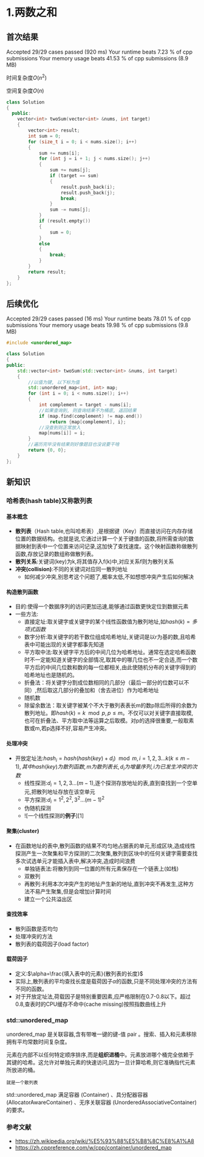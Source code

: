 # 1.两数之和

## 首次结果

Accepted
29/29 cases passed (920 ms)
Your runtime beats 7.23 % of cpp submissions
Your memory usage beats 41.53 % of cpp submissions (8.9 MB)

时间复杂度$O(n^2)$

空间复杂度$O(n)$

```c++
class Solution
{
  public:
    vector<int> twoSum(vector<int> &nums, int target)
    {
        vector<int> result;
        int sum = 0;
        for (size_t i = 0; i < nums.size(); i++)
        {
            sum += nums[i];
            for (int j = i + 1; j < nums.size(); j++)
            {
                sum += nums[j];
                if (target == sum)
                {
                    result.push_back(i);
                    result.push_back(j);
                    break;
                }
                sum -= nums[j];
            }
            if (result.empty())
            {
                sum = 0;
            }
            else
            {
                break;
            }
        }
        return result;
    }
};
```

## 后续优化

Accepted
29/29 cases passed (16 ms)
Your runtime beats 78.01 % of cpp submissions
Your memory usage beats 19.98 % of cpp submissions (9.8 MB)

```c++
#include <unordered_map>

class Solution
{
public:
    std::vector<int> twoSum(std::vector<int> &nums, int target)
    {
        //以值为键, 以下标为值
        std::unordered_map<int, int> map;
        for (int i = 0; i < nums.size(); i++)
        {
            int complement = target - nums[i];
            //如果查询到, 则查询结果不为桶底, 返回结果
            if (map.find(complement) != map.end())
                return {map[complement], i};
            //没查到则正常放入
            map[nums[i]] = i;
        }
        //遍历完毕没有结果则好像题目也没说要干啥
        return {0, 0};
    }
};
```

## 新知识

### 哈希表(hash table)又称散列表

#### 基本概念

* **散列表**（Hash table,也叫哈希表）,是根据键（Key）而直接访问在内存存储位置的数据结构。也就是说,它通过计算一个关于键值的函数,将所需查询的数据映射到表中一个位置来访问记录,这加快了查找速度。这个映射函数称做散列函数,存放记录的数组称做散列表。
* **散列关系**:关键词(key)为k,将其值存入f(k)中,对应关系f则为散列关系
* **冲突(collision)**:不同的关键词对应同一散列地址
  * 如何减少冲突,别思考这个问题了,概率太低,不如想想冲突产生后如何解决

#### 构造散列函数

* 目的:使得一个数据序列的访问更加迅速,能够通过函数更快定位到数据元素
* 一些方法:
  * 直接定址:取关键字或关键字的某个线性函数值为散列地址,如$hash(k)=多项式函数$
  * 数字分析:取关键字的若干数位组成哈希地址,关键词是以r为基的数,且哈希表中可能出现的关键字都事先知道
  * 平方取中法:取关键字平方后的中间几位为哈希地址。通常在选定哈希函数时不一定能知道关键字的全部情况,取其中的哪几位也不一定合适,而一个数平方后的中间几位数和数的每一位都相关,由此使随机分布的关键字得到的哈希地址也是随机的。
  * 折叠法：将关键字分割成位数相同的几部分（最后一部分的位数可以不同）,然后取这几部分的叠加和（舍去进位）作为哈希地址
  * 随机数
  * 除留余数法：取关键字被某个不大于散列表表长m的数p除后所得的余数为散列地址。即$hash(k)=k \mod p,p\leq m$。不仅可以对关键字直接取模,也可在折叠法、平方取中法等运算之后取模。对p的选择很重要,一般取素数或m,若p选择不好,容易产生冲突。

#### 处理冲突

* 开放定址法:$hash_i=hash(hash(key)+d_i)\mod m,i=1,2,3...k(k\leq m-1),其中hash(key)为散列函数,m为散列表长,d_{i}为增量序列,i为已发生冲突的次数$
  * 线性探测:$d_i=1,2,3...(m-1)$,逐个探测存放地址的表,直到查找到一个空单元,把散列地址存放在该空单元
  * 平方探测:$d_i=1^2,2^2,3^2...(m-1)^2$
  * 伪随机探测
  * ![一个线性探测的**例子**][1]

#### 聚集(cluster)

* 在函数地址的表中,散列函数的结果不均匀地占据表的单元,形成区块,造成线性探测产生一次聚集和平方探测的二次聚集,散列到区块中的任何关键字需要查找多次试选单元才能插入表中,解决冲突,造成时间浪费
  * 单独链表法:将散列到同一位置的所有元素保存在一个链表上(如栈)
  * 双散列
  * 再散列:利用本次冲突产生的地址产生新的地址,直到冲突不再发生,这种方法不易产生聚集,但是会增加计算时间
  * 建立一个公共溢出区

#### 查找效率

* 散列函数是否均匀
* 处理冲突的方法
* 散列表的载荷因子(load factor)

#### 载荷因子

* 定义:$\alpha=\frac{填入表中的元素}{散列表的长度}$
* 实际上,散列表的平均查找长度是载荷因子$\alpha$的函数,只是不同处理冲突的方法有不同的函数。
* 对于开放定址法,荷载因子是特别重要因素,应严格限制在0.7-0.8以下。超过0.8,查表时的CPU缓存不命中(cache missing)按照指数曲线上升

### std::unordered_map

unordered_map 是关联容器,含有带唯一键的键-值 pair 。搜索、插入和元素移除拥有平均常数时间复杂度。

元素在内部不以任何特定顺序排序,而是**组织进桶**中。元素放进哪个桶完全依赖于其键的哈希。这允许对单独元素的快速访问,因为一旦计算哈希,则它准确指代元素所放进的桶。

```zh-cn
就是一个散列表
```

std::unordered_map 满足容器 (Container) 、具分配器容器 (AllocatorAwareContainer) 、无序关联容器 (UnorderedAssociativeContainer) 的要求。

### 参考文献

* <https://zh.wikipedia.org/wiki/%E5%93%88%E5%B8%8C%E8%A1%A8>
* <https://zh.cppreference.com/w/cpp/container/unordered_map>
